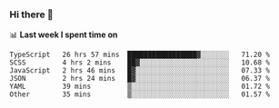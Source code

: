 ### Hi there 👋

<!--
**DBvc/DBvc** is a ✨ _special_ ✨ repository because its `README.md` (this file) appears on your GitHub profile.

Here are some ideas to get you started:

- 🔭 I’m currently working on ...
- 🌱 I’m currently learning ...
- 👯 I’m looking to collaborate on ...
- 🤔 I’m looking for help with ...
- 💬 Ask me about ...
- 📫 How to reach me: ...
- 😄 Pronouns: ...
- ⚡ Fun fact: ...
-->

📊 **Last week I spent time on**
<!--START_SECTION:waka-->

```text
TypeScript   26 hrs 57 mins  █████████████████▓░░░░░░░   71.20 %
SCSS         4 hrs 2 mins    ██▓░░░░░░░░░░░░░░░░░░░░░░   10.68 %
JavaScript   2 hrs 46 mins   █▓░░░░░░░░░░░░░░░░░░░░░░░   07.33 %
JSON         2 hrs 24 mins   █▓░░░░░░░░░░░░░░░░░░░░░░░   06.37 %
YAML         39 mins         ▒░░░░░░░░░░░░░░░░░░░░░░░░   01.72 %
Other        35 mins         ▒░░░░░░░░░░░░░░░░░░░░░░░░   01.57 %
```

<!--END_SECTION:waka-->

